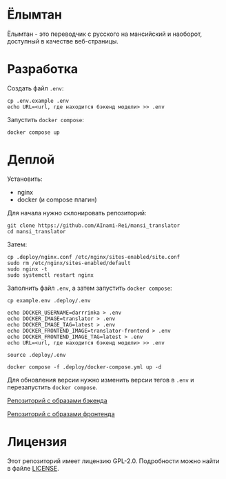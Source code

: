 # Ёлымтан
Ёлымтан - это переводчик с русского на мансийский и наоборот, доступный в качестве веб-страницы.

# Разработка
Создать файл `.env`:
```
cp .env.example .env
echo URL=<url, где находится бэкенд модели> >> .env
```

Запустить `docker compose`:
```
docker compose up
```

# Деплой
Установить:
- nginx
- docker (и compose плагин)

Для начала нужно склонировать репозиторий:
```
git clone https://github.com/AInami-Rei/mansi_translator
cd mansi_translator
```

Затем:
```
cp .deploy/nginx.conf /etc/nginx/sites-enabled/site.conf
sudo rm /etc/nginx/sites-enabled/default
sudo nginx -t
sudo systemctl restart nginx
```

Заполнить файл `.env`, а затем запустить `docker compose`:
```
cp example.env .deploy/.env

echo DOCKER_USERNAME=darrrinka > .env
echo DOCKER_IMAGE=translator > .env
echo DOCKER_IMAGE_TAG=latest > .env
echo DOCKER_FRONTEND_IMAGE=translator-frontend > .env
echo DOCKER_FRONTEND_IMAGE_TAG=latest > .env
echo URL=<url, где находится бэкенд модели> >> .env

source .deploy/.env

docker compose -f .deploy/docker-compose.yml up -d
```

Для обновления версии нужно изменить версии тегов в `.env` и перезапустить `docker compose`.

[Репозиторий с образами бэкенда](https://hub.docker.com/repository/docker/darrrinka/translator)

[Репозиторий с образами фронтенда](https://hub.docker.com/repository/docker/darrrinka/translator-frontend)

# Лицензия
Этот репозиторий имеет лицензию GPL-2.0. Подробности можно найти в файле [LICENSE](https://github.com/AInami-Rei/mansi_translator/blob/dev/LICENSE).
